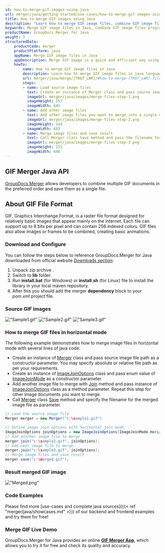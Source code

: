 ```yaml
---
id: how-to-merge-gif-images-using-java
url: merger/java/getting-started/use-cases/how-to-merge-gif-images-using-java
title: How to merge GIF images using Java
description: "Learn how to merge GIF image files, combine GIF image files into one file programmatically in java language using GroupDocs.Merger for Java library."
keywords: Merge GIF image files in Java, Combine GIF image files programmatically
productName: GroupDocs.Merger for Java
weight: 3
structuredData:
    productCode: merger
    productPlatform: java
    appName: Merge GIF image files in Java
    appDescription: Merge GIF image in a quick and efficient way using java language and GroupDocs.Merger for Java API, without the use of any third-party software like Microsoft or Open Office.
    howTo:
        name: How to merge GIF image files in Java 
        description: Learn how to merge GIF image files in java language and GroupDocs.Merger for Java API, without the use of any third-party software like Microsoft or Open Office.
        url: merger/java/merge/[TRGT_LWR]/#how-to-merge-[TRGT_LWR]-files-in-c
        steps:
        - name: Load source image files 
          text: Create an instance of Merger class and pass source image file path as a constructor parameter. You may specify absolute or relative file path as per your requirements. 
          imageUrl: merger/java/images/merge-files-step-1.png
          imageHeight: 157
          imageWidth: 645
        - name: Add other image files
          text: Add other image files you want to merge into a single document with Join method of Merger class.
          imageUrl: merger/java/images/merge-files-step-2.png
          imageHeight: 144
          imageWidth: 603
        - name: Merge image files and save result 
          text: Call Merger class Save method and pass the filename for the resultant image file as parameter.
          imageUrl: merger/java/images/merge-files-step-3.png
          imageHeight: 151
          imageWidth: 646
---
```


## GIF Merger Java API

[GroupDocs.Merger](https://products.groupdocs.com/merger/java) allows developers to combine multiple GIF documents in the preferred order and save them as a single file.

## About GIF File Format

GIF, Graphics Interchange Format, is a raster file format designed for relatively basic images that appear mainly on the internet. Each file can support up to 8 bits per pixel and can contain 256 indexed colors. GIF files also allow images or frames to be combined, creating basic animations.

### Download and Configure

You can follow the steps below to reference GroupDocs.Merger for Java downloaded from official website [Downloads section](https://downloads.groupdocs.com/merger/java):

1. Unpack zip archive .
2. Switch to **lib** folder.
3. Run **install.bat** (for Windows) or **install.sh** (for Linux) file to install the library in your local maven repository.
4. After this you should add the merger **dependency** block to your *pom.xm*l project file.

### Source GIF images

!["Sample1.gif"](/merger/java/images/jpg/sample1.jpg)
!["Sample2.gif"](/merger/java/images/jpg/sample2.jpg)
!["Sample3.gif"](/merger/java/images/jpg/sample3.jpg)

### How to merge GIF files in horizontal mode

The following example demonstrates how to merge image files in horizontal mode with several lines of java code:

* Create an instance of [Merger](https://reference.groupdocs.com/merger/java/com.groupdocs.merger/merger/) class and pass source image file path as a constructor parameter. You may specify absolute or relative file path as per your requirements.
* Create an instance of [ImageJoinOptions](https://reference.groupdocs.com/merger/java/com.groupdocs.merger.domain.options/imagejoinoptions/) class and pass enum value of [ImageJoinMode](https://reference.groupdocs.com/merger/java/com.groupdocs.merger.domain.options/imagejoinmode/) as a constructor parameter.
* Add another image file to merge with [Join](https://reference.groupdocs.com/merger/java/com.groupdocs.merger/merger/#join-java.io.InputStream-) method and pass instance of [ImageJoinOptions](https://reference.groupdocs.com/merger/java/com.groupdocs.merger.domain.options/imagejoinoptions/) class as a method parameter. Repeat this step for other image documents you want to merge.
* Call [Merger](https://reference.groupdocs.com/merger/java/com.groupdocs.merger/merger/) class [Save](https://reference.groupdocs.com/merger/java/com.groupdocs.merger/merger/#save-java.io.OutputStream-) method and specify the filename for the merged image file as parameter.

```java
// Load the source image file
Merger merger = new Merger("c:\sample1.gif")

// Define image join options with horizontal join mode
ImageJoinOptions joinOptions = new ImageJoinOptions(ImageJoinMode.Horizontal);
// Add another image file to merge
merger.join("c:\sample2.gif", joinOptions);
// Add next image file to merge
merger.join("c:\sample3.gif", joinOptions);
// Merge image files and save result
merger.save("c:\merged.gif");

```

### Result merged GIF image

!["Merged.png"](/merger/java/images/jpg/merged_horizontal.jpg)

### Code Examples

Please find more [use-cases and complete java sources]({{< ref "merger/java/showcases.md" >}}) of our backend and frontend examples and try them for free!

### Merge GIF Live Demo

GroupDocs.Merger for Java provides an online [**GIF Merger App**](https://products.groupdocs.app/merger/images/gif), which allows you to try it for free and check its quality and accuracy.